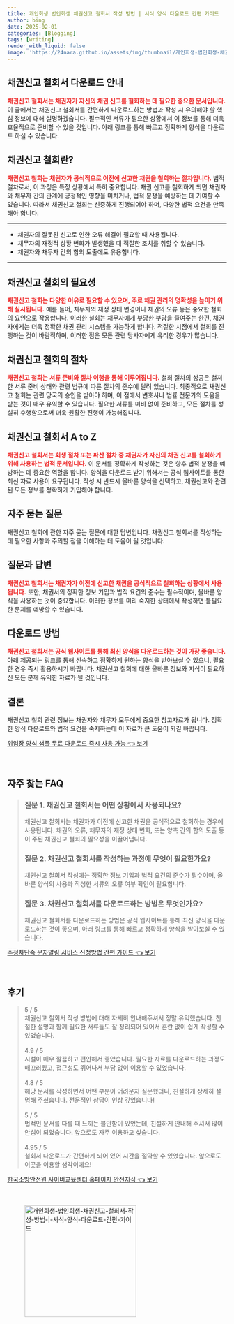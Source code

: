```yaml
---
title: 개인회생 법인회생 채권신고 철회서 작성 방법 | 서식 양식 다운로드 간편 가이드
author: bing
date: 2025-02-01
categories: [Blogging]
tags: [writing]
render_with_liquid: false
image: 'https://24nara.github.io/assets/img/thumbnail/개인회생-법인회생-채권신고-철회서-작성-방법-|-서식-양식-다운로드-간편-가이드.webp'
---
```



<h2 id='채권신고철회서_다운로드'>채권신고 철회서 다운로드 안내</h2>

<p><b><span style="color: #ee2323;">채권신고 철회서는 채권자가 자신의 채권 신고를 철회하는 데 필요한 중요한 문서입니다.</span></b> 이 글에서는 채권신고 철회서를 간편하게 다운로드하는 방법과 작성 시 유의해야 할 핵심 정보에 대해 설명하겠습니다. 필수적인 서류가 필요한 상황에서 이 정보를 통해 더욱 효율적으로 준비할 수 있을 것입니다. 아래 링크를 통해 빠르고 정확하게 양식을 다운로드 하실 수 있습니다.</p>

<h2 id='채권신고철회란'>채권신고 철회란?</h2>

<p><b><span style="color: #ee2323;">채권신고 철회는 채권자가 공식적으로 이전에 신고한 채권을 철회하는 절차입니다.</span></b> 법적 절차로서, 이 과정은 특정 상황에서 특히 중요합니다. 채권 신고를 철회하게 되면 채권자와 채무자 간의 관계에 긍정적인 영향을 미치거나, 법적 분쟁을 예방하는 데 기여할 수 있습니다. 따라서 채권신고 철회는 신중하게 진행되어야 하며, 다양한 법적 요건을 만족해야 합니다.</p>

<hr />

<ul>
    <li>채권자의 잘못된 신고로 인한 오류 해결이 필요할 때 사용됩니다.</li>
    <li>채무자의 재정적 상황 변화가 발생했을 때 적절한 조치를 취할 수 있습니다.</li>
    <li>채권자와 채무자 간의 합의 도출에도 유용합니다.</li>
</ul>

<hr />

<h2 id='채권신고철회의_필요성'>채권신고 철회의 필요성</h2>

<p><b><span style="color: #ee2323;">채권신고 철회는 다양한 이유로 필요할 수 있으며, 주로 채권 관리의 명확성을 높이기 위해 실시됩니다.</span></b> 예를 들어, 채무자의 재정 상태 변경이나 채권의 오류 등은 중요한 철회의 요인으로 작용합니다. 이러한 철회는 채무자에게 부당한 부담을 줄여주는 한편, 채권자에게는 더욱 정확한 채권 관리 시스템을 가능하게 합니다. 적절한 시점에서 철회를 진행하는 것이 바람직하며, 이러한 점은 모든 관련 당사자에게 유리한 경우가 많습니다.</p>

<h2 id='채권신고철회의_절차'>채권신고 철회의 절차</h2>

<p><b><span style="color: #ee2323;">채권신고 철회는 서류 준비와 절차 이행을 통해 이루어집니다.</span></b> 철회 절차의 성공은 철저한 서류 준비 상태와 관련 법규에 따른 절차의 준수에 달려 있습니다. 최종적으로 채권신고 철회는 관련 당국의 승인을 받아야 하며, 이 점에서 변호사나 법률 전문가의 도움을 받는 것이 매우 유익할 수 있습니다. 필요한 서류를 미비 없이 준비하고, 모든 절차를 성실히 수행함으로써 더욱 원활한 진행이 가능해집니다.</p>

<h2 id='채권신고철회서_AtoZ'>채권신고 철회서 A to Z</h2>

<p><b><span style="color: #ee2323;">채권신고 철회서는 회생 절차 또는 파산 절차 중 채권자가 자신의 채권 신고를 철회하기 위해 사용하는 법적 문서입니다.</span></b> 이 문서를 정확하게 작성하는 것은 향후 법적 분쟁을 예방하는 데 중요한 역할을 합니다. 양식을 다운로드 받기 위해서는 공식 웹사이트를 통한 최신 자료 사용이 요구됩니다. 작성 시 반드시 올바른 양식을 선택하고, 채권신고와 관련된 모든 정보를 정확하게 기입해야 합니다.</p>

<h2 id='자주묻는질문'>자주 묻는 질문</h2>

<p>채권신고 철회에 관한 자주 묻는 질문에 대한 답변입니다. 채권신고 철회서를 작성하는 데 필요한 사항과 주의할 점을 이해하는 데 도움이 될 것입니다.</p>

<h2 id='질문과답변'>질문과 답변</h2>

<p><b><span style="color: #ee2323;">채권신고 철회서는 채권자가 이전에 신고한 채권을 공식적으로 철회하는 상황에서 사용됩니다.</span></b> 또한, 채권서의 정확한 정보 기입과 법적 요건의 준수는 필수적이며, 올바른 양식을 사용하는 것이 중요합니다. 이러한 정보를 미리 숙지한 상태에서 작성하면 불필요한 문제를 예방할 수 있습니다.</p>

<h2 id='다운로드_방법'>다운로드 방법</h2>

<p><b><span style="color: #ee2323;">채권신고 철회서는 공식 웹사이트를 통해 최신 양식을 다운로드하는 것이 가장 좋습니다.</span></b> 아래 제공되는 링크를 통해 신속하고 정확하게 원하는 양식을 받아보실 수 있으니, 필요한 경우 즉시 활용하시기 바랍니다. 채권신고 철회에 대한 올바른 정보와 지식이 필요하신 모든 분께 유익한 자료가 될 것입니다.</p>

<h2 id='결론'>결론</h2>

<p>채권신고 철회 관련 정보는 채권자와 채무자 모두에게 중요한 참고자료가 됩니다. 정확한 양식 다운로드와 법적 요건을 숙지하는데 이 자료가 큰 도움이 되길 바랍니다.</p>


<p><a class="click-button" title="위임장 양식 샘플 무료 다운로드 즉시 사용 가능" href="https://24nara.github.io/posts/%EC%9C%84%EC%9E%84%EC%9E%A5-%EC%96%91%EC%8B%9D-%EC%83%98%ED%94%8C-%EB%AC%B4%EB%A3%8C-%EB%8B%A4%EC%9A%B4%EB%A1%9C%EB%93%9C-%EC%A6%89%EC%8B%9C-%EC%82%AC%EC%9A%A9-%EA%B0%80%EB%8A%A5/" rel="dofollow">위임장 양식 샘플 무료 다운로드 즉시 사용 가능 👈 보기</a></p><br>
<h2 id='자주_찾는_FAQ'>자주 찾는 FAQ</h2>
<div itemscope="" itemtype="https://schema.org/FAQPage"> 
<blockquote> 
<div itemscope="" itemprop="mainEntity" itemtype="https://schema.org/Question"> 
<h3 itemprop="name">질문 1. 채권신고 철회서는 어떤 상황에서 사용되나요?</h3> 
<div itemscope="" itemprop="acceptedAnswer" itemtype="https://schema.org/Answer"> 
<span itemprop="text"> 
<p>채권신고 철회서는 채권자가 이전에 신고한 채권을 공식적으로 철회하는 경우에 사용됩니다. 채권의 오류, 채무자의 재정 상태 변화, 또는 양측 간의 합의 도출 등이 주된 채권신고 철회의 필요성을 이끌어냅니다.</p> 
</span> 
</div> 
</div> 
<div itemscope="" itemprop="mainEntity" itemtype="https://schema.org/Question"> 
<h3 itemprop="name">질문 2. 채권신고 철회서를 작성하는 과정에 무엇이 필요한가요?</h3> 
<div itemscope="" itemprop="acceptedAnswer" itemtype="https://schema.org/Answer"> 
<span itemprop="text"> 
<p>채권신고 철회서 작성에는 정확한 정보 기입과 법적 요건의 준수가 필수이며, 올바른 양식의 사용과 작성한 서류의 오류 여부 확인이 필요합니다.</p> 
</span> 
</div> 
</div> 
<div itemscope="" itemprop="mainEntity" itemtype="https://schema.org/Question"> 
<h3 itemprop="name">질문 3. 채권신고 철회서를 다운로드하는 방법은 무엇인가요?</h3> 
<div itemscope="" itemprop="acceptedAnswer" itemtype="https://schema.org/Answer"> 
<span itemprop="text"> 
<p>채권신고 철회서를 다운로드하는 방법은 공식 웹사이트를 통해 최신 양식을 다운로드하는 것이 좋으며, 아래 링크를 통해 빠르고 정확하게 양식을 받아보실 수 있습니다.</p> 
</span> 
</div> 
</div> 
</blockquote> 
</div>
<p><a class="click-button" title="주정차단속 문자알림 서비스 신청방법 간편 가이드" href="https://24nara.github.io/posts/%EC%A3%BC%EC%A0%95%EC%B0%A8%EB%8B%A8%EC%86%8D-%EB%AC%B8%EC%9E%90%EC%95%8C%EB%A6%BC-%EC%84%9C%EB%B9%84%EC%8A%A4-%EC%8B%A0%EC%B2%AD%EB%B0%A9%EB%B2%95-%EA%B0%84%ED%8E%B8-%EA%B0%80%EC%9D%B4%EB%93%9C/" rel="dofollow">주정차단속 문자알림 서비스 신청방법 간편 가이드 👈 보기</a></p><br>
<h2 id='후기'>후기</h2>
<div itemscope itemtype="https://schema.org/Product">
  <blockquote>
  <div itemprop="review" itemscope itemtype="https://schema.org/Review">
      <div itemprop="reviewRating" itemscope itemtype="https://schema.org/Rating"> <span itemprop="ratingValue">5</span> / <span itemprop="bestRating">5</span> </div>
      <span itemprop="reviewBody">채권신고 철회서 작성 방법에 대해 자세히 안내해주셔서 정말 유익했습니다. 친절한 설명과 함께 필요한 서류들도 잘 정리되어 있어서 혼란 없이 쉽게 작성할 수 있었습니다.</span>
  </div>
  <br>
  <div itemprop="review" itemscope itemtype="https://schema.org/Review">
      <div itemprop="reviewRating" itemscope itemtype="https://schema.org/Rating"> <span itemprop="ratingValue">4.9</span> / <span itemprop="bestRating">5</span> </div>
      <span itemprop="reviewBody">시설이 매우 깔끔하고 편안해서 좋았습니다. 필요한 자료를 다운로드하는 과정도 매끄러웠고, 접근성도 뛰어나서 부담 없이 이용할 수 있었습니다.</span>
  </div>
  <br>
  <div itemprop="review" itemscope itemtype="https://schema.org/Review">
      <div itemprop="reviewRating" itemscope itemtype="https://schema.org/Rating"> <span itemprop="ratingValue">4.8</span> / <span itemprop="bestRating">5</span> </div>
      <span itemprop="reviewBody">해당 문서를 작성하면서 어떤 부분이 어려운지 질문했더니, 친절하게 상세히 설명해 주셨습니다. 전문적인 상담이 인상 깊었습니다!</span>
  </div>
  <br>
  <div itemprop="review" itemscope itemtype="https://schema.org/Review">
      <div itemprop="reviewRating" itemscope itemtype="https://schema.org/Rating"> <span itemprop="ratingValue">5</span> / <span itemprop="bestRating">5</span> </div>
      <span itemprop="reviewBody">법적인 문서를 다룰 때 느끼는 불안함이 있었는데, 친절하게 안내해 주셔서 많이 안심이 되었습니다. 앞으로도 자주 이용하고 싶습니다.</span>
  </div>
  <br>
  <div itemprop="review" itemscope itemtype="https://schema.org/Review">
      <div itemprop="reviewRating" itemscope itemtype="https://schema.org/Rating"> <span itemprop="ratingValue">4.95</span> / <span itemprop="bestRating">5</span> </div>
      <span itemprop="reviewBody">철회서 다운로드가 간편하게 되어 있어 시간을 절약할 수 있었습니다. 앞으로도 이곳을 이용할 생각이에요!</span>
  </div>
  </blockquote>
</div>
<p><a class="click-button" title="한국소방안전원 사이버교육센터 홈페이지 안전지식" href="https://24nara.github.io/posts/%ED%95%9C%EA%B5%AD%EC%86%8C%EB%B0%A9%EC%95%88%EC%A0%84%EC%9B%90-%EC%82%AC%EC%9D%B4%EB%B2%84%EA%B5%90%EC%9C%A1%EC%84%BC%ED%84%B0-%ED%99%88%ED%8E%98%EC%9D%B4%EC%A7%80-%EC%95%88%EC%A0%84%EC%A7%80%EC%8B%9D/" rel="dofollow">한국소방안전원 사이버교육센터 홈페이지 안전지식 👈 보기</a></p><br>
<figure class="image"><img src="https://24nara.github.io/assets/img/thumbnail/개인회생-법인회생-채권신고-철회서-작성-방법-|-서식-양식-다운로드-간편-가이드.webp" alt="개인회생-법인회생-채권신고-철회서-작성-방법-|-서식-양식-다운로드-간편-가이드" width="256" height="256"></figure>